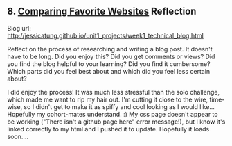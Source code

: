## 8. [Comparing Favorite Websites](8_technical_blog/readme.md) Reflection

Blog url: http://jessicatung.github.io/unit1_projects/week1_technical_blog.html

Reflect on the process of researching and writing a blog post. It doesn't have to be long. Did you enjoy this? Did you get comments or views? Did you find the blog helpful to your learning? Did you find it cumbersome? Which parts did you feel best about and which did you feel less certain about?

I did enjoy the process! It was much less stressful than the solo challenge, which made me want to rip my hair out. I'm cutting it close to the wire, time-wise, so I didn't get to make it as spiffy and cool looking as I would like... Hopefully my cohort-mates understand. :)
My css page doesn't appear to be working ("There isn't a github page here" error message!), but I know it's linked correctly to my html and I pushed it to update. Hopefully it loads soon....